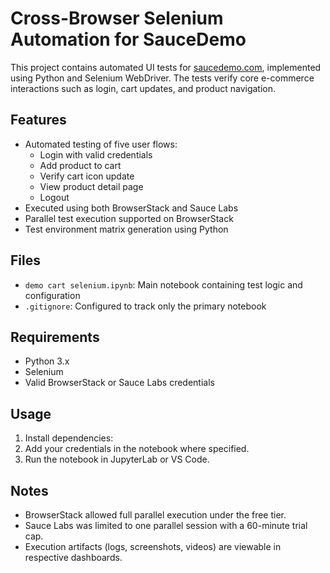 # Cross-Browser Selenium Automation for SauceDemo

This project contains automated UI tests for [saucedemo.com](https://www.saucedemo.com), implemented using Python and Selenium WebDriver. The tests verify core e-commerce interactions such as login, cart updates, and product navigation.

## Features

- Automated testing of five user flows:
  - Login with valid credentials
  - Add product to cart
  - Verify cart icon update
  - View product detail page
  - Logout
- Executed using both BrowserStack and Sauce Labs
- Parallel test execution supported on BrowserStack
- Test environment matrix generation using Python

## Files

- `demo cart selenium.ipynb`: Main notebook containing test logic and configuration
- `.gitignore`: Configured to track only the primary notebook

## Requirements

- Python 3.x
- Selenium
- Valid BrowserStack or Sauce Labs credentials

## Usage

1. Install dependencies:
2. Add your credentials in the notebook where specified.
3. Run the notebook in JupyterLab or VS Code.

## Notes

- BrowserStack allowed full parallel execution under the free tier.
- Sauce Labs was limited to one parallel session with a 60-minute trial cap.
- Execution artifacts (logs, screenshots, videos) are viewable in respective dashboards.
